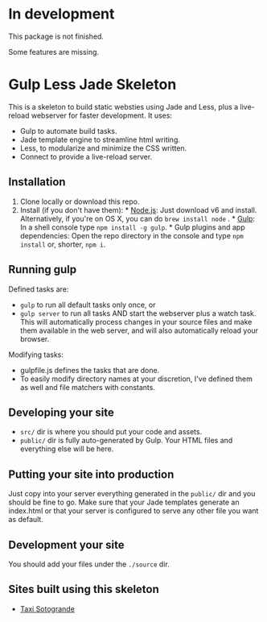 ﻿# In development

This package is not finished.

Some features are missing.


# Gulp Less Jade Skeleton

This is a skeleton to build static websties using Jade and Less, plus a live-reload webserver for faster development. It uses:
  * Gulp to automate build tasks.
  * Jade template engine to streamline html writing.
  * Less, to modularize and minimize the CSS written.
  * Connect to provide a live-reload server.

## Installation

  1. Clone locally or download this repo.
  1. Install (if you don't have them):
    * [Node.js](http://nodejs.org): Just download v6 and install. Alternatively, if you're on OS X, you can do  `brew install node` .
    * [Gulp](http://gulpjs.com): In a shell console type `npm install -g gulp`.
    * Gulp plugins and app dependencies: Open the repo directory in the console and type `npm install` or, shorter, `npm i`.

## Running gulp

Defined tasks are:
  * `gulp` to run all default tasks only once, or
  * `gulp server` to run all tasks AND start the webserver plus a watch task. This will automatically process changes in your source files and make them available in the web server, and will also automatically reload your browser.

Modifying tasks:
  * gulpfile.js defines the tasks that are done.
  * To easily modify directory names at your discretion, I've defined them as well and file matchers with constants.

## Developing your site

* `src/` dir is where you should put your code and assets.
* `public/` dir is fully auto-generated by Gulp. Your HTML files and everything else will be here.

## Putting your site into production

Just copy into your server everything generated in the `public/` dir and you should be fine to go. Make sure that your Jade templates generate an index.html or that your server is configured to serve any other file you want as default.

## Development your site

You should add your files under the `./source` dir.

## Sites built using this skeleton

  * [Taxi Sotogrande](http://www.sotogrande.taxi)
